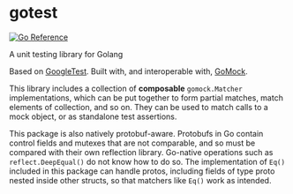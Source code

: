 # gotest

[![Go
Reference](https://pkg.go.dev/badge/github.com/jfmatt/gotest.svg)](https://pkg.go.dev/github.com/jfmatt/gotest)

A unit testing library for Golang

Based on [GoogleTest](https://github.com/google/googletest).
Built with, and interoperable with, [GoMock](https://github.com/uber-go/mock).

This library includes a collection of **composable** `gomock.Matcher`
implementations, which can be put together to form partial matches, match
elements of collection, and so on.  They can be used to match calls to a mock
object, or as standalone test assertions.

This package is also natively protobuf-aware. Protobufs in Go contain control
fields and mutexes that are not comparable, and so must be compared with
their own reflection library. Go-native operations such as
`reflect.DeepEqual()` do not know how to do so. The implementation of `Eq()`
included in this package can handle protos, including fields of type proto
nested inside other structs, so that matchers like `Eq()` work as intended.
